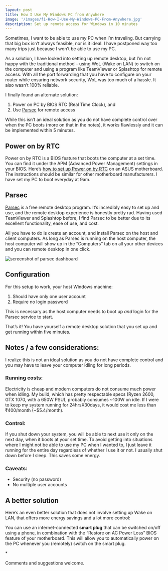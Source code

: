 ```yaml
---
layout: post
title: How I Use My Windows PC from Anywhere
image: '/images/fi-How-I-Use-My-Windows-PC-From-Anywhere.jpg'
description: Set up remote access for Windows in 10 minutes
---
```


<p>Sometimes, I want to be able to use my PC when I’m traveling. But carrying that big box  isn’t always feasible, nor is it ideal. I have postponed way too many trips just because I won’t be able to use my PC.</p>



<p>As a solution, I have looked into setting up remote desktop, but I’m not happy with the traditional method – using WoL (Wake on LAN) to switch on the computer and using a program like TeamViewer or Splashtop for remote access. With all the port forwarding that you have to configure on your router while ensuring network security, WoL was too much of a hassle. It also wasn’t 100% reliable.</p>



<p>I finally found an alternate solution:</p>



<ol><li>Power on PC by BIOS RTC (Real Time Clock), and</li><li>Use <a href="https://parsec.app/">Parsec</a> for remote access</li></ol>



<p>While this isn’t an ideal solution as you do not have complete control over when the PC boots (more on that in the notes), it works flawlessly and it can be implemented within 5 minutes.</p>



<h2 class="has-large-font-size">Power on by RTC</h2>



<p>Power on by RTC is a BIOS feature that boots the computer at a set time. You can find it under the APM (Advanced Power Management) settings in your BIOS. Here’s <a href="https://www.asus.com/support/FAQ/1043640">how to set up Power on by RTC</a> on an ASUS motherboard. The instructions should be similar for other motherboard manufacturers. I have set my PC to boot everyday at 9am.</p>



<h2 class="has-large-font-size">Parsec</h2>



<p><a href="https://parsec.app/">Parsec</a> is a free remote desktop program. It’s incredibly easy to set up and use, and the remote desktop experience is honestly pretty rad. Having used TeamViewer and Splashtop before, I find Parsec to be better due to its excellent functionality, ease of use, and cost.</p>



<p>All you have to do is create an account, and install Parsec on the host and client computers. As long as Parsec is running on the host computer, the host computer will show up in the “Computers” tab on all your other devices and you can remote desktop in one click.</p>

<img src="{{ site.baseurl }}/images/parsec-screenshot.png" alt="screenshot of parsec dashboard">

<h2 class="has-large-font-size">Configuration</h2>



<p>For this setup to work, your host Windows machine:</p>



<ol><li>Should have only one user account</li><li>Require no login password</li></ol>



<p>This is necessary as the host computer needs to boot up <em>and</em> login for the Parsec service to start.</p>



<p>That’s it! You have yourself a remote desktop solution that you set up and get running within five minutes.</p>



<h2 class="has-large-font-size">Notes / a few considerations:</h2>



<p>I realize this is not an ideal solution as you do not have complete control and you may have to leave your computer idling for long periods.</p>



<h3 class="has-medium-font-size">Running costs:</h3>



<p>Electricity is cheap and modern computers do not consume much power when idling. My build, which has pretty respectable specs (Ryzen 2600, GTX 1070, with a 650W PSU), probably consumes ~100W on idle. If I were to keep my system running for 24hrsX30days, it would cost me less than ₹400/month (~$5.4/month).</p>



<h3 class="has-medium-font-size">Control:</h3>



<p>If you shut down your system, you will be able to next use it only on the next day, when it boots at your set time. To avoid getting into situations where I might not be able to use my PC when I wanted to, I just leave it running for the entire day regardless of whether I use it or not. I usually shut down before I sleep. This saves some energy.</p>



<h3 class="has-medium-font-size">Caveats:</h3>



<ul><li>Security (no password)</li><li>No multiple user accounts</li></ul>



<h2 class="has-large-font-size">A better solution</h2>



<p>Here’s an even better solution that does not involve setting up Wake on LAN, that offers more energy savings and a lot more control:</p>



<p>You can use an internet-connected <b>smart plug</b> that can be switched on/off using a phone, in combination with the “Restore on AC Power Loss” BIOS feature of your motherboard. This will allow you to automatically power on the PC whenever you (remotely) switch on the smart plug.</p>

<p class="has-text-align-center">*</p>


<p>Comments and suggestions welcome.</p>